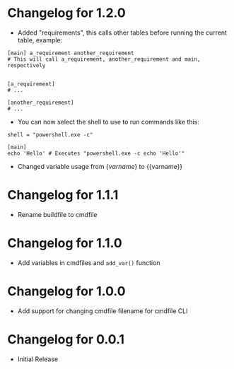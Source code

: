 # Changelog for 1.2.0
- Added "requirements", this calls other tables before running the current table, example:
```
[main] a_requirement another_requirement
# This will call a_requirement, another_requirement and main, respectively


[a_requirement]
# ...

[another_requirement]
# ...
```
- You can now select the shell to use to run commands like this:
```
shell = "powershell.exe -c"

[main]
echo 'Hello' # Executes "powershell.exe -c echo 'Hello'"
```

- Changed variable usage from {_varname_} to {{varname}}

# Changelog for 1.1.1
- Rename buildfile to cmdfile

# Changelog for 1.1.0
- Add variables in cmdfiles and `add_var()` function

# Changelog for 1.0.0
- Add support for changing cmdfile filename for cmdfile CLI

# Changelog for 0.0.1
- Initial Release
